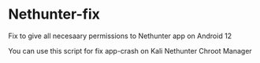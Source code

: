 # Nethunter-fix
Fix to give all necesaary permissions to Nethunter app on Android 12

You can use this script for fix app-crash on Kali Nethunter Chroot Manager
